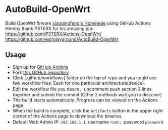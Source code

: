 # AutoBuild-OpenWrt

Build OpenWrt firware [xiaoqingfeng's Homelede](https://github.com/xiaoqingfengATGH/HomeLede) using GitHub Actions  
Hereby thank P3TERX for his amazing job: https://github.com/P3TERX/Actions-OpenWrt/  https://github.com/esirplayground/AutoBuild-OpenWrt 

## Usage

- Sign up for [GitHub Actions](https://github.com/features/actions/signup)
- Fork [this GitHub repository](https://github.com/esirplayground/AutoBuild-OpenWrt)
- Click [.github/workflows] folder on the top of repo and you could see few workflow files, Each for one particular architecture(device).
- Edit the workflow file you desire，uncomment push section 3 lines together and submit the commit.(Other 2 methods wait you to discover)
- The build starts automatically. Progress can be viewed on the Actions page.
- When the build is complete, click the `Artifacts` button in the upper right corner of the Actions page to download the binaries.
- Default Web Admin IP: `192.168.1.1`, username `root`，password `password`
